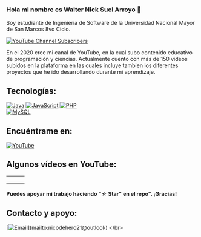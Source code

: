 ### Hola mi nombre es Walter Nick Suel Arroyo 👋


Soy estudiante de Ingenieria de Software de la Universidad Nacional Mayor de San Marcos 8vo Ciclo.


[![YouTube Channel Subscribers](https://img.shields.io/youtube/channel/subscribers/UCJeM2S9QuPQ9BdgGfSE1AEQ?style=social)](https://www.youtube.com/@TortugaNebulosa?sub_confirmation=1)

En el 2020 cree mi canal de YouTube, en la cual subo contenido educativo de programación y ciencias. Actualmente cuento con más de 150 videos subidos en la plataforma en las cuales incluye tambien los diferentes proyectos que he ido desarrollando durante mi aprendizaje.


## Tecnologías: 

[![Java](https://img.shields.io/badge/Java-007396?style=for-the-badge&logo=java&logoColor=white&labelColor=101010)]()
[![JavaScript](https://img.shields.io/badge/JavaScript-F7DF1E?style=for-the-badge&logo=javascript&logoColor=white&labelColor=101010)]()
[![PHP](https://img.shields.io/badge/PHP-007396?style=for-the-badge&logo=php&logoColor=white&labelColor=101010)]()
</br>
[![MySQL](https://img.shields.io/badge/MySQL-4479A1?style=for-the-badge&logo=mysql&logoColor=white&labelColor=101010)]()
</br>


## Encuéntrame en:

[![YouTube](https://img.shields.io/badge/YouTube-Allikus-FF0000?style=for-the-badge&logo=youtube&logoColor=white&labelColor=101010)](https://www.youtube.com/@TortugaNebulosa?sub_confirmation=1)
</br>


## Algunos vídeos en YouTube:

<table style="width:100%">
  <tr>
    <td>
	<a href="https://youtu.be/oNPF2getauY">
  		<img src="">
	</a>
	</td>
    <td>
	<a href="https://youtu.be/tBtpzuFNIMQ">
  		<img src="">
	</a>
	</td>
    <td>
	<a href="https://youtu.be/YCqQpz04QWs">
  		<img src="">
	</a>
	</td>
  </tr>
  <tr>
    <td>
	<a href="https://www.youtube.com/watch?v=cGoQmmkaGfs&t=205s">
  		<img src="">
	</a>
	</td>
	<td>
	<a href="">
  		<img src="">
	</a>
	</td>
   <td>
	<a href="">
  		<img src="">
	</a>
	</td>
  </tr>
    <tr>
    <td>
	<a href="">
  		<img src="">
	</a>
	</td>
	<td>
	<a href="">
  		<img src="">
	</a>
	</td>
   <td>
	<a href="">
  		<img src="">
	</a>
	</td>
  </tr>
</table>
</table>

#### Puedes apoyar mi trabajo haciendo "☆ Star" en el repo". ¡Gracias!

## Contacto y apoyo:

[![Email](https://img.shields.io/badge/nicodehero21@outlook.com-email_personal_(respuesta_rápida)-D14836?style=for-the-badge&logo=gmail&logoColor=white&labelColor=101010)](mailto:nicodehero21@outlook)
</br>

